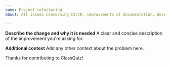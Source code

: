```yaml
---
name: Project refactoring
about: All issues concerning CI/CD, improvements of documentation, development setup etc. 🔧

---
```


**Describe the change and why it is needed**
A clear and concise description of the improvement you're asking for.


**Additional context**
Add any other context about the problem here.

Thanks for contributing to ClassQuiz!


